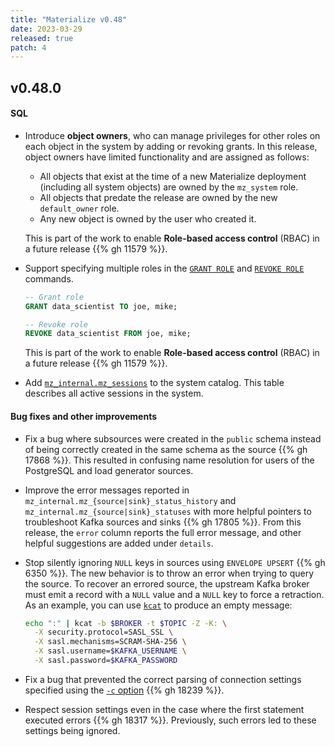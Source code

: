 ```yaml
---
title: "Materialize v0.48"
date: 2023-03-29
released: true
patch: 4
---
```


## v0.48.0

#### SQL

* Introduce **object owners**, who can manage privileges for other roles on
  each object in the system by adding or revoking grants. In this release,
  object owners have limited functionality and are assigned as follows:

  * All objects that exist at the time of a new Materialize deployment
    (including all system objects) are owned by the `mz_system` role.
  * All objects that predate the release are owned by the new `default_owner`
    role.
  * Any new object is owned by the user who created it.

  This is part of the work to enable **Role-based access control** (RBAC) in a
  future release {{% gh 11579 %}}.

* Support specifying multiple roles in the [`GRANT ROLE`](/sql/grant-role) and
  [`REVOKE ROLE`](/sql/revoke-role) commands.

  ```sql
  -- Grant role
  GRANT data_scientist TO joe, mike;

  -- Revoke role
  REVOKE data_scientist FROM joe, mike;
  ```

  This is part of the work to enable **Role-based access control** (RBAC) in a
  future release {{% gh 11579 %}}.

* Add [`mz_internal.mz_sessions`](/sql/system-catalog/mz_internal/#mz_sessions)
  to the system catalog. This table describes all active sessions in the
  system.

#### Bug fixes and other improvements

* Fix a bug where subsources were created in the `public` schema instead of
  being correctly created in the same schema as the source {{% gh 17868 %}}.
  This resulted in confusing name resolution for users of the PostgreSQL and
  load generator sources.

[//]: # "NOTE(morsapaes) The `details` column was introduced in v0.47, but we
missed the release note then and it now fits a little cosier with the change
shipping in v0.48 -— so mentioning it here."

* Improve the error messages reported in `mz_internal.mz_{source|sink}_status_history`
  and `mz_internal.mz_{source|sink}_statuses` with more helpful pointers to
  troubleshoot Kafka sources and sinks {{% gh 17805 %}}. From this release, the
  `error` column reports the full error message, and other helpful suggestions
  are added under `details`.

* Stop silently ignoring `NULL` keys in sources using `ENVELOPE UPSERT` {{% gh 6350 %}}.
  The new behavior is to throw an error when trying to query the source. To
  recover an errored source, the upstream Kafka broker must emit a record with
  a `NULL` value and a `NULL` key to force a retraction. As an example, you can use [`kcat`](https://docs.confluent.io/platform/current/clients/kafkacat-usage.html)
  to produce an empty message:

  ```bash
  echo ":" | kcat -b $BROKER -t $TOPIC -Z -K: \
    -X security.protocol=SASL_SSL \
    -X sasl.mechanisms=SCRAM-SHA-256 \
    -X sasl.username=$KAFKA_USERNAME \
    -X sasl.password=$KAFKA_PASSWORD
  ```

* Fix a bug that prevented the correct parsing of connection settings specified
  using the [`-c` option](https://www.postgresql.org/docs/current/app-psql.html)
  {{% gh 18239 %}}.

* Respect session settings even in the case where the first statement executed
  errors {{% gh 18317 %}}. Previously, such errors led to these settings being
  ignored.
